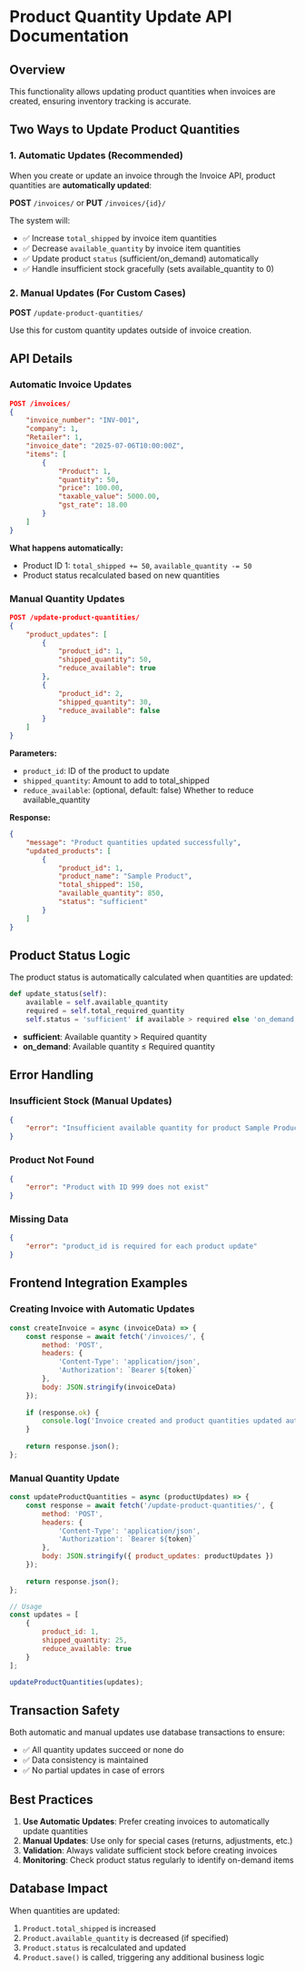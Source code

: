 # Product Quantity Update API Documentation

## Overview
This functionality allows updating product quantities when invoices are created, ensuring inventory tracking is accurate.

## Two Ways to Update Product Quantities

### 1. Automatic Updates (Recommended)
When you create or update an invoice through the Invoice API, product quantities are **automatically updated**:

**POST** `/invoices/` or **PUT** `/invoices/{id}/`

The system will:
- ✅ Increase `total_shipped` by invoice item quantities
- ✅ Decrease `available_quantity` by invoice item quantities  
- ✅ Update product `status` (sufficient/on_demand) automatically
- ✅ Handle insufficient stock gracefully (sets available_quantity to 0)

### 2. Manual Updates (For Custom Cases)
**POST** `/update-product-quantities/`

Use this for custom quantity updates outside of invoice creation.

## API Details

### Automatic Invoice Updates
```json
POST /invoices/
{
    "invoice_number": "INV-001",
    "company": 1,
    "Retailer": 1,
    "invoice_date": "2025-07-06T10:00:00Z",
    "items": [
        {
            "Product": 1,
            "quantity": 50,
            "price": 100.00,
            "taxable_value": 5000.00,
            "gst_rate": 18.00
        }
    ]
}
```

**What happens automatically:**
- Product ID 1: `total_shipped += 50`, `available_quantity -= 50`
- Product status recalculated based on new quantities

### Manual Quantity Updates
```json
POST /update-product-quantities/
{
    "product_updates": [
        {
            "product_id": 1,
            "shipped_quantity": 50,
            "reduce_available": true
        },
        {
            "product_id": 2,
            "shipped_quantity": 30,
            "reduce_available": false
        }
    ]
}
```

**Parameters:**
- `product_id`: ID of the product to update
- `shipped_quantity`: Amount to add to total_shipped
- `reduce_available`: (optional, default: false) Whether to reduce available_quantity

**Response:**
```json
{
    "message": "Product quantities updated successfully",
    "updated_products": [
        {
            "product_id": 1,
            "product_name": "Sample Product",
            "total_shipped": 150,
            "available_quantity": 850,
            "status": "sufficient"
        }
    ]
}
```

## Product Status Logic

The product status is automatically calculated when quantities are updated:

```python
def update_status(self):
    available = self.available_quantity
    required = self.total_required_quantity
    self.status = 'sufficient' if available > required else 'on_demand'
```

- **sufficient**: Available quantity > Required quantity
- **on_demand**: Available quantity ≤ Required quantity

## Error Handling

### Insufficient Stock (Manual Updates)
```json
{
    "error": "Insufficient available quantity for product Sample Product. Available: 10, Requested: 50"
}
```

### Product Not Found
```json
{
    "error": "Product with ID 999 does not exist"
}
```

### Missing Data
```json
{
    "error": "product_id is required for each product update"
}
```

## Frontend Integration Examples

### Creating Invoice with Automatic Updates
```javascript
const createInvoice = async (invoiceData) => {
    const response = await fetch('/invoices/', {
        method: 'POST',
        headers: {
            'Content-Type': 'application/json',
            'Authorization': `Bearer ${token}`
        },
        body: JSON.stringify(invoiceData)
    });
    
    if (response.ok) {
        console.log('Invoice created and product quantities updated automatically');
    }
    
    return response.json();
};
```

### Manual Quantity Update
```javascript
const updateProductQuantities = async (productUpdates) => {
    const response = await fetch('/update-product-quantities/', {
        method: 'POST',
        headers: {
            'Content-Type': 'application/json',
            'Authorization': `Bearer ${token}`
        },
        body: JSON.stringify({ product_updates: productUpdates })
    });
    
    return response.json();
};

// Usage
const updates = [
    {
        product_id: 1,
        shipped_quantity: 25,
        reduce_available: true
    }
];

updateProductQuantities(updates);
```

## Transaction Safety

Both automatic and manual updates use database transactions to ensure:
- ✅ All quantity updates succeed or none do
- ✅ Data consistency is maintained
- ✅ No partial updates in case of errors

## Best Practices

1. **Use Automatic Updates**: Prefer creating invoices to automatically update quantities
2. **Manual Updates**: Use only for special cases (returns, adjustments, etc.)
3. **Validation**: Always validate sufficient stock before creating invoices
4. **Monitoring**: Check product status regularly to identify on-demand items

## Database Impact

When quantities are updated:
1. `Product.total_shipped` is increased
2. `Product.available_quantity` is decreased (if specified)
3. `Product.status` is recalculated and updated
4. `Product.save()` is called, triggering any additional business logic
